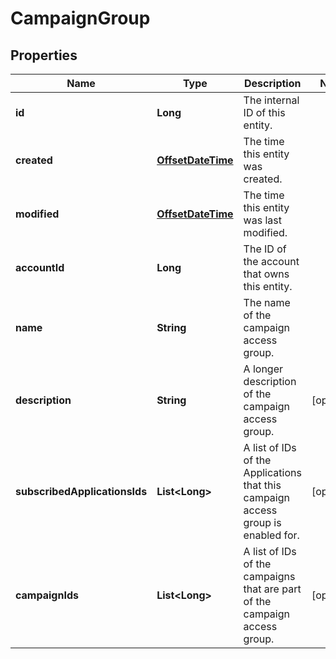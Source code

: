 

# CampaignGroup

## Properties

Name | Type | Description | Notes
------------ | ------------- | ------------- | -------------
**id** | **Long** | The internal ID of this entity. | 
**created** | [**OffsetDateTime**](OffsetDateTime.md) | The time this entity was created. | 
**modified** | [**OffsetDateTime**](OffsetDateTime.md) | The time this entity was last modified. | 
**accountId** | **Long** | The ID of the account that owns this entity. | 
**name** | **String** | The name of the campaign access group. | 
**description** | **String** | A longer description of the campaign access group. |  [optional]
**subscribedApplicationsIds** | **List&lt;Long&gt;** | A list of IDs of the Applications that this campaign access group is enabled for. |  [optional]
**campaignIds** | **List&lt;Long&gt;** | A list of IDs of the campaigns that are part of the campaign access group. |  [optional]




